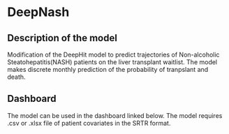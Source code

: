 # DeepNash
## Description of the model 

Modification of the DeepHit model to predict trajectories of Non-alcoholic Steatohepatitis(NASH) patients on the liver transplant waitlist. The model makes discrete monthly prediction of the probability of tranpslant and death. 

## Dashboard 
The model can be used in the dashboard linked below. The model requires .csv or .xlsx file of patient covariates in the SRTR format. 
